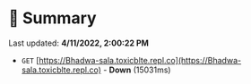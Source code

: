 # 📖 Summary
Last updated: **4/11/2022, 2:00:22 PM**

- `GET` [https://Bhadwa-sala.toxicblte.repl.co](https://Bhadwa-sala.toxicblte.repl.co) - **Down** (15031ms)

